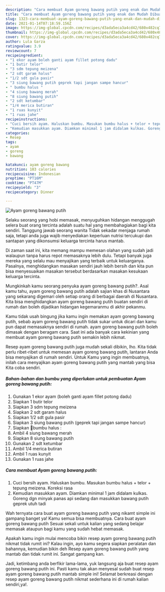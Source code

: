 ```yaml
---
description: "Cara membuat Ayam goreng bawang putih yang enak dan Mudah Dibuat"
title: "Cara membuat Ayam goreng bawang putih yang enak dan Mudah Dibuat"
slug: 1323-cara-membuat-ayam-goreng-bawang-putih-yang-enak-dan-mudah-dibuat
date: 2021-01-14T07:18:59.156Z
image: https://img-global.cpcdn.com/recipes/d3ada5eca3a4cd42/680x482cq70/ayam-goreng-bawang-putih-foto-resep-utama.jpg
thumbnail: https://img-global.cpcdn.com/recipes/d3ada5eca3a4cd42/680x482cq70/ayam-goreng-bawang-putih-foto-resep-utama.jpg
cover: https://img-global.cpcdn.com/recipes/d3ada5eca3a4cd42/680x482cq70/ayam-goreng-bawang-putih-foto-resep-utama.jpg
author: Lula Garza
ratingvalue: 3.9
reviewcount: 7
recipeingredient:
- "1 ekor ayam boleh ganti ayam fillet potong dadu"
- "1 butir telor"
- "3 sdm tepung meizena"
- "2 sdt garam halus"
- "1/2 sdt gula pasir"
- "3 siung bawang putih geprek tapi jangan sampe hancur"
- " bumbu halus "
- "4 siung bawang merah"
- "8 siung bawang putih"
- "2 sdt ketumbar"
- "1/4 merica butiran"
- "1 ruas kunyit"
- "1 ruas jahe"
recipeinstructions:
- "Cuci bersih ayam. Haluskan bumbu. Masukan bumbu halus + telor + tepung meizena. Koreksi rasa"
- "Kemudian masukkan ayam. Diamkan minimal 1 jam didalam kulkas. Goreng dgn minyak panas api sedang dan masukkan bawang putih geprek utuh tadi"
categories:
- Resep
tags:
- ayam
- goreng
- bawang

katakunci: ayam goreng bawang 
nutrition: 103 calories
recipecuisine: Indonesian
preptime: "PT16M"
cooktime: "PT47M"
recipeyield: "3"
recipecategory: Dinner

---
```



![Ayam goreng bawang putih](https://img-global.cpcdn.com/recipes/d3ada5eca3a4cd42/680x482cq70/ayam-goreng-bawang-putih-foto-resep-utama.jpg)

Selaku seorang yang hobi memasak, menyuguhkan hidangan menggugah selera buat orang tercinta adalah suatu hal yang membahagiakan bagi kita sendiri. Tanggung jawab seorang  wanita Tidak sekadar menjaga rumah saja, tetapi anda juga wajib menyediakan keperluan nutrisi tercukupi dan santapan yang dikonsumsi keluarga tercinta harus mantab.

Di zaman  saat ini, kita memang mampu memesan olahan yang sudah jadi walaupun tanpa harus repot memasaknya lebih dulu. Tetapi banyak juga mereka yang selalu mau menyajikan yang terbaik untuk keluarganya. Pasalnya, menghidangkan masakan sendiri jauh lebih bersih dan kita pun bisa menyesuaikan masakan tersebut berdasarkan masakan kesukaan keluarga tercinta. 



Mungkinkah kamu seorang penyuka ayam goreng bawang putih?. Asal kamu tahu, ayam goreng bawang putih adalah sajian khas di Nusantara yang sekarang digemari oleh setiap orang di berbagai daerah di Nusantara. Kita bisa menghidangkan ayam goreng bawang putih buatan sendiri di rumah dan boleh dijadikan hidangan kegemaranmu di akhir pekanmu.

Kamu tidak usah bingung jika kamu ingin memakan ayam goreng bawang putih, sebab ayam goreng bawang putih tidak sukar untuk dicari dan kamu pun dapat memasaknya sendiri di rumah. ayam goreng bawang putih boleh dimasak dengan beragam cara. Saat ini ada banyak cara kekinian yang membuat ayam goreng bawang putih semakin lebih nikmat.

Resep ayam goreng bawang putih juga mudah sekali dibikin, lho. Kita tidak perlu ribet-ribet untuk memesan ayam goreng bawang putih, lantaran Anda bisa menyajikan di rumah sendiri. Untuk Kamu yang ingin membuatnya, inilah cara menyajikan ayam goreng bawang putih yang mantab yang bisa Kita coba sendiri.

<!--inarticleads1-->

##### Bahan-bahan dan bumbu yang diperlukan untuk pembuatan Ayam goreng bawang putih:

1. Gunakan 1 ekor ayam (boleh ganti ayam fillet potong dadu)
1. Siapkan 1 butir telor
1. Siapkan 3 sdm tepung meizena
1. Siapkan 2 sdt garam halus
1. Siapkan 1/2 sdt gula pasir
1. Siapkan 3 siung bawang putih (geprek tapi jangan sampe hancur)
1. Siapkan  🌻bumbu halus :
1. Ambil 4 siung bawang merah
1. Siapkan 8 siung bawang putih
1. Gunakan 2 sdt ketumbar
1. Ambil 1/4 merica butiran
1. Ambil 1 ruas kunyit
1. Gunakan 1 ruas jahe




<!--inarticleads2-->

##### Cara membuat Ayam goreng bawang putih:

1. Cuci bersih ayam. Haluskan bumbu. Masukan bumbu halus + telor + tepung meizena. Koreksi rasa
1. Kemudian masukkan ayam. Diamkan minimal 1 jam didalam kulkas. Goreng dgn minyak panas api sedang dan masukkan bawang putih geprek utuh tadi




Wah ternyata cara buat ayam goreng bawang putih yang nikamt simple ini gampang banget ya! Kamu semua bisa membuatnya. Cara buat ayam goreng bawang putih Sesuai sekali untuk kalian yang sedang belajar memasak ataupun bagi kamu yang sudah hebat memasak.

Apakah kamu ingin mulai mencoba bikin resep ayam goreng bawang putih nikmat tidak rumit ini? Kalau ingin, ayo kamu segera siapkan peralatan dan bahannya, kemudian bikin deh Resep ayam goreng bawang putih yang mantab dan tidak rumit ini. Sangat gampang kan. 

Jadi, ketimbang anda berfikir lama-lama, yuk langsung aja buat resep ayam goreng bawang putih ini. Pasti kamu tak akan menyesal sudah buat resep ayam goreng bawang putih mantab simple ini! Selamat berkreasi dengan resep ayam goreng bawang putih nikmat sederhana ini di rumah kalian sendiri,ya!.

